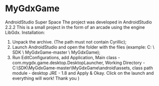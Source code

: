 # MyGdxGame
AndroidStudio Super Space
The project was developed in AndroidStudio 2.2.2
This is a small project in the form of an arcade using the engine LibGdx.
Installation:
1) Unpack the archive. (The path must not contain Cyrillic);
2) Launch AndroidStudio and open the folder with the files (example: C: \ SDK \ MyGdxGame-master \ MyGdxGame);
3) Run EditConfigurations, add Application, Main class - com.mygdx.game.desktop.DesktopLauncher,
Working Directory - C:\SDK\MyGdxGame-master\MyGdxGame\android\assets, class path module - desktop
JRE - 1.8
and Apply & Okay.
Click on the launch and everything will work! Thank you )

